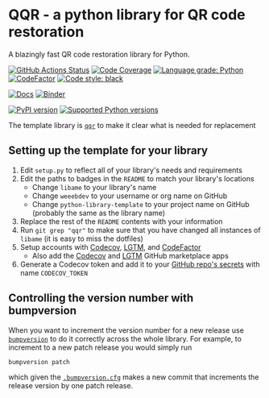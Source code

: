 # QQR - a python library for QR code restoration

A blazingly fast QR code restoration library for Python.

[![GitHub Actions Status](https://github.com/weeebdev/python-library-template/workflows/CI/CD/badge.svg)](https://github.com/weeebdev/python-library-template/actions)
[![Code Coverage](https://codecov.io/gh/weeebdev/Python-library-template/graph/badge.svg?branch=master)](https://codecov.io/gh/weeebdev/Python-library-template?branch=master)
[![Language grade: Python](https://img.shields.io/lgtm/grade/python/g/weeebdev/Python-library-template.svg?logo=lgtm&logoWidth=18)](https://lgtm.com/projects/g/weeebdev/Python-library-template/latest/files/)
[![CodeFactor](https://www.codefactor.io/repository/github/weeebdev/Python-library-template/badge)](https://www.codefactor.io/repository/github/weeebdev/Python-library-template)
[![Code style: black](https://img.shields.io/badge/code%20style-black-000000.svg)](https://github.com/psf/black)

[![Docs](https://img.shields.io/badge/docs-master-blue.svg)](https://weeebdev.github.io/python-library-template)
[![Binder](https://mybinder.org/badge_logo.svg)](https://mybinder.org/v2/gh/weeebdev/python-library-template/master)

<!-- Here qqr should be replaced with your library's name on PyPI  -->
[![PyPI version](https://badge.fury.io/py/qqr.svg)](https://badge.fury.io/py/qqr)
[![Supported Python versions](https://img.shields.io/pypi/pyversions/qqr.svg)](https://pypi.org/project/qqr/)

The template library is [`qqr`](https://github.com/weeebdev/Python-library-template/search?q=qqr&unscoped_q=qqr) to make it clear what is needed for replacement

## Setting up the template for your library

1. Edit `setup.py` to reflect all of your library's needs and requirements
2. Edit the paths to badges in the `README` to match your library's locations
   - Change `libame` to your library's name
   - Change `weeebdev` to your username or org name on GitHub
   - Change `python-library-template` to your project name on GitHub (probably the same as the library name)
3. Replace the rest of the `README` contents with your information
4. Run `git grep "qqr"` to make sure that you have changed all instances of `libame` (it is easy to miss the dotfiles)
5. Setup accounts with [Codecov](https://codecov.io/), [LGTM](https://lgtm.com/), and [CodeFactor](https://www.codefactor.io/)
   - Also add the [Codecov](https://github.com/marketplace/codecov) and [LGTM](https://github.com/marketplace/lgtm) GitHub marketplace apps
6. Generate a Codecov token and add it to your [GitHub repo's secrets](https://help.github.com/en/actions/automating-your-workflow-with-github-actions/contexts-and-expression-syntax-for-github-actions#contexts) with name `CODECOV_TOKEN`

## Controlling the version number with bumpversion

When you want to increment the version number for a new release use [`bumpversion`](https://github.com/peritus/bumpversion) to do it correctly across the whole library.
For example, to increment to a new patch release you would simply run

```
bumpversion patch
```

which given the [`.bumpversion.cfg`](https://github.com/weeebdev/Python-library-template/blob/master/.bumpversion.cfg) makes a new commit that increments the release version by one patch release.
